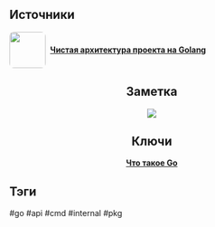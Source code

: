 <h2 align="left">Источники</h2>
<div style="text-align: left">
	<ul style="padding: 0; list-style-type: none; display: flex; flex-direction: column; align-items: left;">
		<li style="display: flex; align-items: center">
			<img
			style="border-radius: 8px; margin-right: 8px; width: 64px; height: 64px; object-fit: cover"
			src="https://i1.ytimg.com/vi/e-D28OoWsOg/maxresdefault.jpg"
			/>
			<strong><a href="https://www.youtube.com/watch?v=e-D28OoWsOg">Чистая архитектура проекта на Golang</a></strong>
	    </li>
	</ul>
</div>
<h2 align="center">Заметка</h2>
<center>
	<img src="https://psv4.userapi.com/c909518/u542439242/docs/d7/6cc0082e48b1/Go-Directory-Struct.png?extra=jMGpgPQ3ulIwsM2kFmhFHWQ2tYcNh3jn0-ETUOFhjkQ6v5fIbacB12ngHPX0t9ZV59HiNoyzeCqjNz4UxhEg3Po2iAy8cyak6HzWVadk1jkMdAAVKXI4dimMKYlJ__IRvV7N_s5kiAi49kHt8OfHpMxpqBU" />
</center>
<h2 align="center">Ключи</h2>
<div style="display: flex; align-items: flex-start;">
  <ul style="list-style-type: none; margin: 0; padding: 0; text-align: center; flex-grow: 1;">
    <li><strong><a href="obsidian://open?file=Go/Что такое Go">Что такое Go</a></strong></li>
  </ul>
</div>
<h2 align="left">Тэги</h2>
#go #api #cmd #internal #pkg